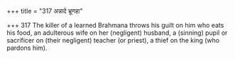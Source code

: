 +++
title = "317 अन्नादे भ्रूणहा"

+++
317	The killer of a learned Brahmana throws his guilt on him who eats his food, an adulterous wife on her (negligent) husband, a (sinning) pupil or sacrificer on (their negligent) teacher (or priest), a thief on the king (who pardons him).